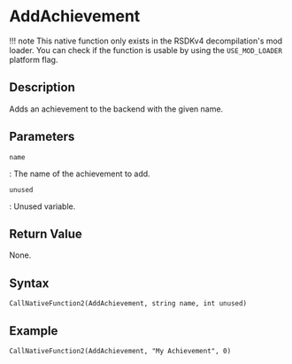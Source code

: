 # AddAchievement

!!! note
    This native function only exists in the RSDKv4 decompilation's mod loader. You can check if the function is usable by using the `USE_MOD_LOADER` platform flag.

## Description
Adds an achievement to the backend with the given name.

## Parameters
`name`

:   The name of the achievement to add.

`unused`

:   Unused variable.

## Return Value
None.

## Syntax
```
CallNativeFunction2(AddAchievement, string name, int unused)
```

## Example
```
CallNativeFunction2(AddAchievement, "My Achievement", 0)
```
